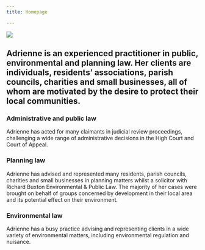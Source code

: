 ```yaml
---
title: Homepage

---
```

![](/uploads/2019/10/18/copithorne.png)

## Adrienne is an experienced practitioner in public, environmental and planning law. Her clients are individuals, residents’ associations, parish councils, charities and small businesses, all of whom are motivated by the desire to protect their local communities.

### Administrative and public law

Adrienne has acted for many claimants in judicial review proceedings, challenging a wide range of administrative decisions in the High Court and Court of Appeal.

### Planning law

Adrienne has advised and represented many residents, parish councils, charities and small businesses in planning matters whilst a solicitor with Richard Buxton Environmental & Public Law. The majority of her cases were brought on behalf of groups concerned by development in their local area and its potential effect on their environment.

### Environmental law

Adrienne has a busy practice advising and representing clients in a wide variety of environmental matters, including environmental regulation and nuisance.